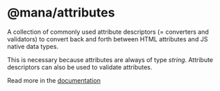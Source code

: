 # @mana/attributes

A collection of commonly used attribute descriptors (= converters and validators) to convert back and forth between HTML attributes and JS native data types.

This is necessary because attributes are always of type *string*. Attribute descriptors can also be used to validate attributes.

Read more in the [documentation](https://alinnert.github.io/mana/docs/attributes)